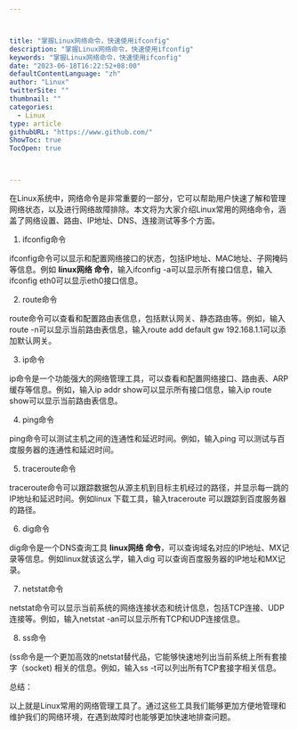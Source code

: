 ```yaml
---



title: "掌握Linux网络命令，快速使用ifconfig"
description: "掌握Linux网络命令，快速使用ifconfig"
keywords: "掌握Linux网络命令，快速使用ifconfig"
date: "2023-06-18T16:22:52+08:00"
defaultContentLanguage: "zh"
author: "Linux"
twitterSite: ""
thumbnail: ""
categories:
  - Linux
type: article
githubURL: "https://www.github.com/"
ShowToc: true
TocOpen: true



---
```


在Linux系统中，网络命令是非常重要的一部分，它可以帮助用户快速了解和管理网络状态，以及进行网络故障排除。本文将为大家介绍Linux常用的网络命令，涵盖了网络设置、路由、IP地址、DNS、连接测试等多个方面。

1. ifconfig命令

ifconfig命令可以显示和配置网络接口的状态，包括IP地址、MAC地址、子网掩码等信息。例如 **linux网络 命令**，输入ifconfig -a可以显示所有接口信息，输入ifconfig eth0可以显示eth0接口信息。

2. route命令

route命令可以查看和配置路由表信息，包括默认网关、静态路由等。例如，输入route -n可以显示当前路由表信息，输入route add default gw 192.168.1.1可以添加默认网关。

3. ip命令

ip命令是一个功能强大的网络管理工具，可以查看和配置网络接口、路由表、ARP缓存等信息。例如，输入ip addr show可以显示所有接口信息，输入ip route show可以显示当前路由表信息。

4. ping命令

ping命令可以测试主机之间的连通性和延迟时间。例如，输入ping 可以测试与百度服务器的连通性和延迟时间。

5. traceroute命令

traceroute命令可以跟踪数据包从源主机到目标主机经过的路径，并显示每一跳的IP地址和延迟时间。例如linux 下载工具，输入traceroute 可以跟踪到百度服务器的路径。

6. dig命令

dig命令是一个DNS查询工具 **linux网络 命令**，可以查询域名对应的IP地址、MX记录等信息。例如linux就该这么学，输入dig 可以查询百度服务器的IP地址和MX记录。

7. netstat命令

netstat命令可以显示当前系统的网络连接状态和统计信息，包括TCP连接、UDP连接等。例如，输入netstat -an可以显示所有TCP和UDP连接信息。

8. ss命令

(ss命令是一个更加高效的netstat替代品，它能够快速地列出当前系统上所有套接字（socket) 相关的信息。例如，输入ss -t可以列出所有TCP套接字相关信息。

总结：

以上就是Linux常用的网络管理工具了。通过这些工具我们能够更加方便地管理和维护我们的网络环境，在遇到故障时也能够更加快速地排查问题。
